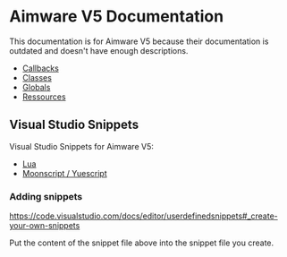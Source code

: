 
# Aimware V5 Documentation

This documentation is for Aimware V5 because their documentation is outdated and doesn't have enough descriptions.

- [Callbacks](callbacks.html)
- [Classes](classes.html)
- [Globals](globals.html)
- [Ressources](ressources.html)


## Visual Studio Snippets

Visual Studio Snippets for Aimware V5:

- [Lua](/csgo/aimware/v5/snippets.lua.json)
- [Moonscript / Yuescript](/csgo/aimware/v5/snippets.moon.json)

### Adding snippets

https://code.visualstudio.com/docs/editor/userdefinedsnippets#_create-your-own-snippets

Put the content of the snippet file above into the snippet file you create.
